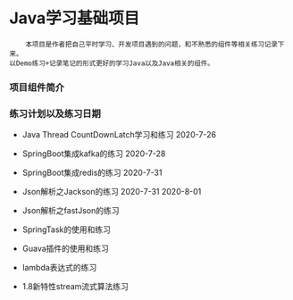 # Java学习基础项目

        本项目是作者把自己平时学习、开发项目遇到的问题，和不熟悉的组件等相关练习记录下来。
    以Demo练习+记录笔记的形式更好的学习Java以及Java相关的组件。
    


### 项目组件简介



### 练习计划以及练习日期

* Java Thread CountDownLatch学习和练习 2020-7-26

* SpringBoot集成kafka的练习 2020-7-28

* SpringBoot集成redis的练习  2020-7-31

* Json解析之Jackson的练习 2020-7-31 2020-8-01





* Json解析之fastJson的练习

* SpringTask的使用和练习

* Guava插件的使用和练习

* lambda表达式的练习

* 1.8新特性stream流式算法练习